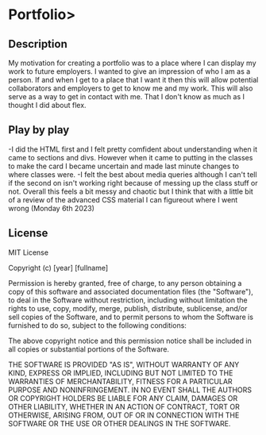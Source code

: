 # Portfolio>

## Description
My motivation for creating a portfolio was to a place where I can display my work to future employers. 
I wanted to give an impression of who I am as a person.
If and when I get to a place that I want it then this will allow potential collaborators and employers to get to know me and my work. This will also serve as a way to get in contact with me. 
That I don't know as much as I thought I did about flex.

## Play by play
-I did the HTML first and I felt pretty comfident about understanding when it came to sections and divs. However when it came to putting in the classes to make the card I became uncertain and made last minute changes to where classes were.
-I felt the best about media queries although I can't tell if the second on isn't working right because of messing up the class stuff or not. 
Overall this feels a bit messy and chaotic but I think that with a little bit of a review of the advanced CSS material I can figureout where I went wrong (Monday 6th 2023) 


## License

MIT License

Copyright (c) [year] [fullname]

Permission is hereby granted, free of charge, to any person obtaining a copy
of this software and associated documentation files (the "Software"), to deal
in the Software without restriction, including without limitation the rights
to use, copy, modify, merge, publish, distribute, sublicense, and/or sell
copies of the Software, and to permit persons to whom the Software is
furnished to do so, subject to the following conditions:

The above copyright notice and this permission notice shall be included in all
copies or substantial portions of the Software.

THE SOFTWARE IS PROVIDED "AS IS", WITHOUT WARRANTY OF ANY KIND, EXPRESS OR
IMPLIED, INCLUDING BUT NOT LIMITED TO THE WARRANTIES OF MERCHANTABILITY,
FITNESS FOR A PARTICULAR PURPOSE AND NONINFRINGEMENT. IN NO EVENT SHALL THE
AUTHORS OR COPYRIGHT HOLDERS BE LIABLE FOR ANY CLAIM, DAMAGES OR OTHER
LIABILITY, WHETHER IN AN ACTION OF CONTRACT, TORT OR OTHERWISE, ARISING FROM,
OUT OF OR IN CONNECTION WITH THE SOFTWARE OR THE USE OR OTHER DEALINGS IN THE
SOFTWARE.
